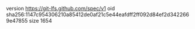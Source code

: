 version https://git-lfs.github.com/spec/v1
oid sha256:1147c954306210a85412de0af21c5e44eafdff2ff092d84ef2d3422669e47855
size 1654
